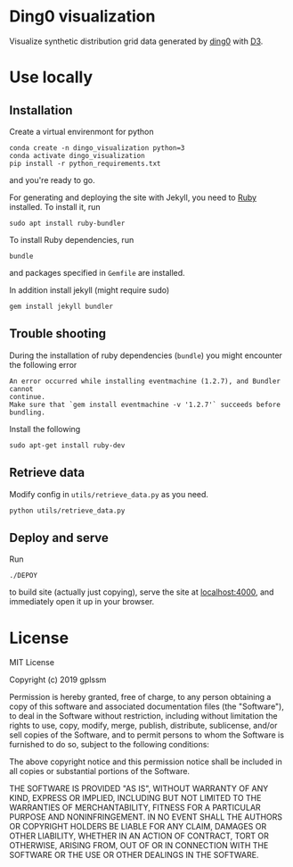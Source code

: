 Ding0 visualization
===================

Visualize synthetic distribution grid data generated by [ding0](https://dingo.readthedocs.io) with [D3](https://d3js.org).

Use locally
===========

Installation
------------

Create a virtual envirenmont for python

```
conda create -n dingo_visualization python=3 
conda activate dingo_visualization
pip install -r python_requirements.txt
```
and you're ready to go.

For generating and deploying the site with Jekyll, you need to [Ruby](https://jekyllrb.com/docs/installation/) installed.
To install it, run 

```
sudo apt install ruby-bundler
```

To install Ruby dependencies, run

```
bundle
```

and packages specified in `Gemfile` are installed.

In addition install jekyll (might require sudo)

```
gem install jekyll bundler
```

Trouble shooting
----------------

During the installation of ruby dependencies (`bundle`) you might encounter the following error

```
An error occurred while installing eventmachine (1.2.7), and Bundler cannot
continue.
Make sure that `gem install eventmachine -v '1.2.7'` succeeds before bundling.
```

Install the following

```
sudo apt-get install ruby-dev
```


Retrieve data
-------------

Modify config in `utils/retrieve_data.py` as you need.

```
python utils/retrieve_data.py
```

Deploy and serve
----------------

Run

```
./DEPOY
```

to build site (actually just copying), serve the site at [localhost:4000](http://localhost:4000), and immediately open it up in your browser.



License
=======

MIT License

Copyright (c) 2019 gplssm

Permission is hereby granted, free of charge, to any person obtaining a copy of this software and associated documentation files (the "Software"), to deal in the Software without restriction, including without limitation the rights to use, copy, modify, merge, publish, distribute, sublicense, and/or sell copies of the Software, and to permit persons to whom the Software is
furnished to do so, subject to the following conditions:

The above copyright notice and this permission notice shall be included in all copies or substantial portions of the Software.

THE SOFTWARE IS PROVIDED "AS IS", WITHOUT WARRANTY OF ANY KIND, EXPRESS OR IMPLIED, INCLUDING BUT NOT LIMITED TO THE WARRANTIES OF MERCHANTABILITY, FITNESS FOR A PARTICULAR PURPOSE AND NONINFRINGEMENT. IN NO EVENT SHALL THE AUTHORS OR COPYRIGHT HOLDERS BE LIABLE FOR ANY CLAIM, DAMAGES OR OTHER LIABILITY, WHETHER IN AN ACTION OF CONTRACT, TORT OR OTHERWISE, ARISING FROM, OUT OF OR IN CONNECTION WITH THE SOFTWARE OR THE USE OR OTHER DEALINGS IN THE SOFTWARE.
